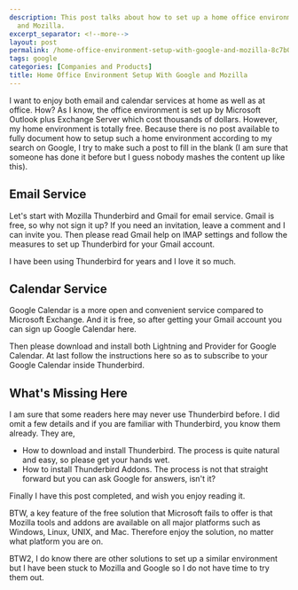 ```yaml
---
description: This post talks about how to set up a home office environment with Google
  and Mozilla.
excerpt_separator: <!--more-->
layout: post
permalink: /home-office-environment-setup-with-google-and-mozilla-8c7b0daef03a
tags: google
categories: [Companies and Products]
title: Home Office Environment Setup With Google and Mozilla
---
```

I want to enjoy both email and calendar services at home as well as at office. How? As I know, the office environment is set up by Microsoft Outlook plus Exchange Server which cost thousands of dollars. However, my home environment is totally free. Because there is no post available to fully document how to setup such a home environment according to my search on Google, I try to make such a post to fill in the blank (I am sure that someone has done it before but I guess nobody mashes the content up like this).
<!--more-->

## Email Service

Let's start with Mozilla Thunderbird and Gmail for email service. Gmail is free, so why not sign it up? If you need an invitation, leave a comment and I can invite you. Then please read Gmail help on IMAP settings and follow the measures to set up Thunderbird for your Gmail account.

I have been using Thunderbird for years and I love it so much.

## Calendar Service

Google Calendar is a more open and convenient service compared to Microsoft Exchange. And it is free, so after getting your Gmail account you can sign up Google Calendar here.

Then please download and install both Lightning and Provider for Google Calendar. At last follow the instructions here so as to subscribe to your Google Calendar inside Thunderbird.

## What's Missing Here

I am sure that some readers here may never use Thunderbird before. I did omit a few details and if you are familiar with Thunderbird, you know them already. They are,

* How to download and install Thunderbird. The process is quite natural and easy, so please get your hands wet.
* How to install Thunderbird Addons. The process is not that straight forward but you can ask Google for answers, isn't it?

Finally I have this post completed, and wish you enjoy reading it.

BTW, a key feature of the free solution that Microsoft fails to offer is that Mozilla tools and addons are available on all major platforms such as Windows, Linux, UNIX, and Mac. Therefore enjoy the solution, no matter what platform you are on.

BTW2, I do know there are other solutions to set up a similar environment but I have been stuck to Mozilla and Google so I do not have time to try them out.
